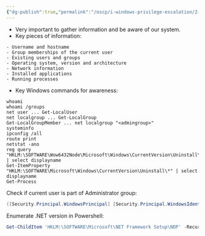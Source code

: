 ```yaml
---
{"dg-publish":true,"permalink":"/oscp/i-windows-privilege-escalation/2-system-awareness/"}
---
```


- Very important to gather information and be aware of our system.
- Key pieces of information:
```
- Username and hostname
- Group memberships of the current user
- Existing users and groups
- Operating system, version and architecture
- Network information
- Installed applications
- Running processes
```
- Key Windows commands for awareness:
```
whoami
whoami /groups
net user ... Get-LocalUser
net localgroup ... Get-LocalGroup
Get-LocalGroupMember ... net localgroup "<admingroup>"
systeminfo
ipconfig /all
route print
netstat -ano
reg query "HKLM:\SOFTWARE\Wow6432Node\Microsoft\Windows\CurrentVersion\Uninstall\*" | select displayname
Get-ItemProperty "HKLM:\SOFTWARE\Microsoft\Windows\CurrentVersion\Uninstall\*" | select displayname
Get-Process
```

Check if current user is part of Administrator group:
```powershell
([Security.Principal.WindowsPrincipal] [Security.Principal.WindowsIdentity]::GetCurrent()).IsInRole([Security.Principal.WindowsBuiltInRole]::Administrator)
```

Enumerate .NET version in Powershell:
```powershell
Get-ChildItem 'HKLM:\SOFTWARE\Microsoft\NET Framework Setup\NDP' -Recurse | Get-ItemProperty -Name version -EA 0 | Where { $_.PSChildName -Match '^(?!S)\p{L}'} | Select PSChildName, version
```
